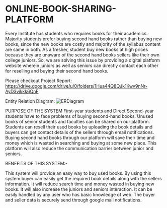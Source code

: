 # ONLINE-BOOK-SHARING-PLATFORM

Every Institute has students who requires books for their academics. 
Majority students prefer buying second hand books rather than buying new books, since the new books are costly and majority of the syllabus content are same in both. As a fresher, student buy new books at high prices because they are unaware of the second hand books sellers like their own college juniors. So, we are solving this issue by providing a digital platform website wherein juniors as well as seniors can directly contact each other for reselling and buying their second hand books.

Please checkout Project Report: https://drive.google.com/drive/u/0/folders/1Hua44Q8QJk1Kwv9nNr-AyD3vikkk6QnF

Entity Relation Diagram: 
![ERDiagram](https://user-images.githubusercontent.com/55108788/102488931-c5a10880-4092-11eb-9c85-4d402a440b9a.png)


PURPOSE OF THE SYSTEM
First-year students and Direct Second-year students have to face problems of buying second-hand books. Unused books of senior students and faculties can be shared on our platform.
Students can resell their used books by uploading the book details and buyers can get contact details of the sellers through email notifications.
Buying second hand books through our platform will save their time and money which is wasted in searching and buying at some new place. 
This platform will also reduce the communication barrier between junior and seniors.



BENEFITS OF THIS SYSTEM:-
                                 
This system will provide an easy way to buy used books.
By using this system buyer can easily get the required book details along with the sellers information.
It will reduce search time and money wasted in buying new books.
It will also increase the juniors and seniors interaction.
It can be easily handled by any user who has basic knowledge of  web.
The buyer and seller data is securely send through google mail notifications.




